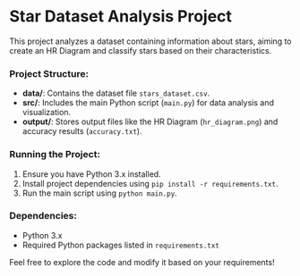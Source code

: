 # Star Dataset Analysis Project

This project analyzes a dataset containing information about stars, aiming to create an HR Diagram and classify stars based on their characteristics.

### Project Structure:
- **data/**: Contains the dataset file `stars_dataset.csv`.
- **src/**: Includes the main Python script (`main.py`) for data analysis and visualization.
- **output/**: Stores output files like the HR Diagram (`hr_diagram.png`) and accuracy results (`accuracy.txt`).

### Running the Project:
1. Ensure you have Python 3.x installed.
2. Install project dependencies using `pip install -r requirements.txt`.
3. Run the main script using `python main.py`.

### Dependencies:
- Python 3.x
- Required Python packages listed in `requirements.txt`

Feel free to explore the code and modify it based on your requirements!
